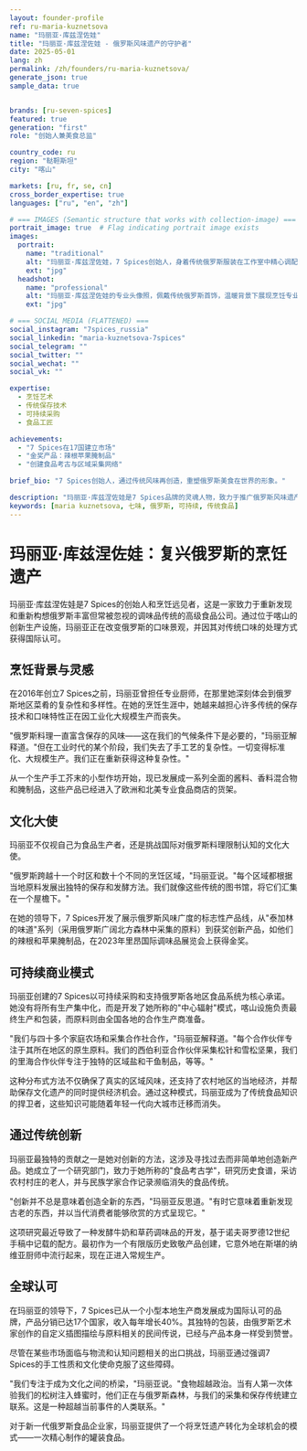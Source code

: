 ```yaml
---
layout: founder-profile
ref: ru-maria-kuznetsova
name: "玛丽亚·库兹涅佐娃"
title: "玛丽亚·库兹涅佐娃 - 俄罗斯风味遗产的守护者"
date: 2025-05-01
lang: zh
permalink: /zh/founders/ru-maria-kuznetsova/
generate_json: true
sample_data: true


brands: [ru-seven-spices]
featured: true
generation: "first"
role: "创始人兼美食总监"

country_code: ru
region: "鞑靼斯坦"
city: "喀山"

markets: [ru, fr, se, cn]
cross_border_expertise: true
languages: ["ru", "en", "zh"]

# === IMAGES (Semantic structure that works with collection-image) ===
portrait_image: true  # Flag indicating portrait image exists
images:
  portrait:
    name: "traditional"
    alt: "玛丽亚·库兹涅佐娃，7 Spices创始人，身着传统俄罗斯服装在工作室中精心调配香料混合物，周围摆放着传统配方书籍和木制工具"
    ext: "jpg"
  headshot:
    name: "professional"
    alt: "玛丽亚·库兹涅佐娃的专业头像照，佩戴传统俄罗斯首饰，温暖背景下展现烹饪专业素养"
    ext: "jpg"

# === SOCIAL MEDIA (FLATTENED) ===
social_instagram: "7spices_russia"
social_linkedin: "maria-kuznetsova-7spices"
social_telegram: ""
social_twitter: ""
social_wechat: ""
social_vk: ""

expertise:
  - 烹饪艺术
  - 传统保存技术
  - 可持续采购
  - 食品工匠

achievements:
  - "7 Spices在17国建立市场"
  - "金奖产品：辣根苹果腌制品"
  - "创建食品考古与区域采集网络"

brief_bio: "7 Spices创始人，通过传统风味再创造，重塑俄罗斯美食在世界的形象。"

description: "玛丽亚·库兹涅佐娃是7 Spices品牌的灵魂人物，致力于推广俄罗斯风味遗产与全球美食文化的融合。"
keywords: [maria kuznetsova, 七味, 俄罗斯, 可持续, 传统食品]
---
```


# 玛丽亚·库兹涅佐娃：复兴俄罗斯的烹饪遗产

玛丽亚·库兹涅佐娃是7 Spices的创始人和烹饪远见者，这是一家致力于重新发现和重新构想俄罗斯丰富但常被忽视的调味品传统的高级食品公司。通过位于喀山的创新生产设施，玛丽亚正在改变俄罗斯的口味景观，并因其对传统口味的处理方式获得国际认可。

## 烹饪背景与灵感

在2016年创立7 Spices之前，玛丽亚曾担任专业厨师，在那里她深刻体会到俄罗斯地区菜肴的复杂性和多样性。在她的烹饪生涯中，她越来越担心许多传统的保存技术和口味特性正在因工业化大规模生产而丧失。

"俄罗斯料理一直富含保存的风味——这在我们的气候条件下是必要的，"玛丽亚解释道。"但在工业时代的某个阶段，我们失去了手工艺的复杂性。一切变得标准化、大规模生产。我们正在重新获得这种复杂性。"

从一个生产手工芥末的小型作坊开始，现已发展成一系列全面的酱料、香料混合物和腌制品，这些产品已经进入了欧洲和北美专业食品商店的货架。

## 文化大使

玛丽亚不仅视自己为食品生产者，还是挑战国际对俄罗斯料理限制认知的文化大使。

"俄罗斯跨越十一个时区和数十个不同的烹饪区域，"玛丽亚说。"每个区域都根据当地原料发展出独特的保存和发酵方法。我们就像这些传统的图书馆，将它们汇集在一个屋檐下。"

在她的领导下，7 Spices开发了展示俄罗斯风味广度的标志性产品线，从"泰加林的味道"系列（采用俄罗斯广阔北方森林中采集的原料）到获奖创新产品，如他们的辣根和苹果腌制品，在2023年里昂国际调味品展览会上获得金奖。

## 可持续商业模式

玛丽亚创建的7 Spices以可持续采购和支持俄罗斯各地区食品系统为核心承诺。她没有将所有生产集中化，而是开发了她所称的"中心辐射"模式，喀山设施负责最终生产和包装，而原料则由全国各地的合作生产商准备。

"我们与四十多个家庭农场和采集合作社合作，"玛丽亚解释道。"每个合作伙伴专注于其所在地区的原生原料。我们的西伯利亚合作伙伴采集松针和雪松坚果，我们的里海合作伙伴专注于独特的区域盐和干鱼制品，等等。"

这种分布式方法不仅确保了真实的区域风味，还支持了农村地区的当地经济，并帮助保存文化遗产的同时提供经济机会。通过这种模式，玛丽亚成为了传统食品知识的捍卫者，这些知识可能随着年轻一代向大城市迁移而消失。

## 通过传统创新

玛丽亚最独特的贡献之一是她对创新的方法，这涉及寻找过去而非简单地创造新产品。她成立了一个研究部门，致力于她所称的"食品考古学"，研究历史食谱，采访农村村庄的老人，并与民族学家合作记录濒临消失的食品传统。

"创新并不总是意味着创造全新的东西，"玛丽亚反思道。"有时它意味着重新发现古老的东西，并以当代消费者能够欣赏的方式呈现它。"

这项研究最近导致了一种发酵牛奶和草药调味品的开发，基于诺夫哥罗德12世纪手稿中记载的配方。最初作为一个有限版历史致敬产品创建，它意外地在斯堪的纳维亚厨师中流行起来，现在正进入常规生产。

## 全球认可

在玛丽亚的领导下，7 Spices已从一个小型本地生产商发展成为国际认可的品牌，产品分销已达17个国家，收入每年增长40%。其独特的包装，由俄罗斯艺术家创作的自定义插图描绘与原料相关的民间传说，已经与产品本身一样受到赞誉。

尽管在某些市场面临与物流和认知问题相关的出口挑战，玛丽亚通过强调7 Spices的手工性质和文化使命克服了这些障碍。

"我们专注于成为文化之间的桥梁，"玛丽亚说。"食物超越政治。当有人第一次体验我们的松树注入蜂蜜时，他们正在与俄罗斯森林，与我们的采集和保存传统建立联系。这是一种超越当前事件的人类联系。"

对于新一代俄罗斯食品企业家，玛丽亚提供了一个将烹饪遗产转化为全球机会的模式——一次精心制作的罐装食品。
